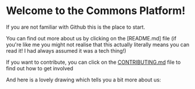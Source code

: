 
# Welcome to the Commons Platform! 

If you are not familiar with Github this is the place to start.

You can find out more about us by clicking on the [README.md] file (if you're like me you might not realise that this actually literally means you can read it! I had always assumed it was a tech thing!)

If you want to contribute, you can click on the [CONTRIBUTING.md](https://github.com/CommonsPlatform/Admin/blob/master/CONTRIBUTING.md) file to find out how to get involved

And here is a lovely drawing which tells you a bit more about us:
